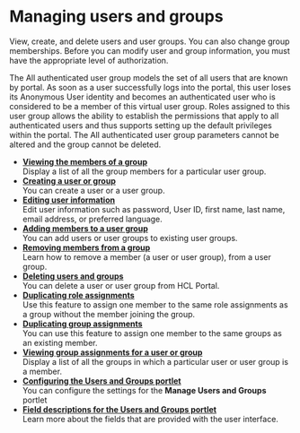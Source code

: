 # Managing users and groups

View, create, and delete users and user groups. You can also change group memberships. Before you can modify user and group information, you must have the appropriate level of authorization.

The All authenticated user group models the set of all users that are known by portal. As soon as a user successfully logs into the portal, this user loses its Anonymous User identity and becomes an authenticated user who is considered to be a member of this virtual user group. Roles assigned to this user group allows the ability to establish the permissions that apply to all authenticated users and thus supports setting up the default privileges within the portal. The All authenticated user group parameters cannot be altered and the group cannot be deleted.

-   **[Viewing the members of a group](h_usrgrps_viewing.md)**  
Display a list of all the group members for a particular user group.
-   **[Creating a user or group](h_usrgrps_create_new.md)**  
You can create a user or a user group.
-   **[Editing user information](h_usrgrps_edit_user.md)**  
Edit user information such as password, User ID, first name, last name, email address, or preferred language.
-   **[Adding members to a user group](h_usrgrps_add_members.md)**  
You can add users or user groups to existing user groups.
-   **[Removing members from a group](h_usrgrps_remove_member.md)**  
Learn how to remove a member \(a user or user group\), from a user group.
-   **[Deleting users and groups](h_usrgrps_delete.md)**  
You can delete a user or user group from HCL Portal.
-   **[Duplicating role assignments](h_usrgrps_dup_role.md)**  
Use this feature to assign one member to the same role assignments as a group without the member joining the group.
-   **[Duplicating group assignments](h_usrgrps_dup_group.md)**  
You can use this feature to assign one member to the same groups as an existing member.
-   **[Viewing group assignments for a user or group](h_usrgrps_viewing_group.md)**  
Display a list of all the groups in which a particular user or user group is a member.
-   **[Configuring the Users and Groups portlet](h_usrgrps_configure.md)**  
You can configure the settings for the **Manage Users and Groups** portlet
-   **[Field descriptions for the Users and Groups portlet](h_usrgrps_fields.md)**  
Learn more about the fields that are provided with the user interface.

